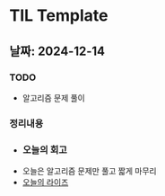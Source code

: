 # TIL Template

## 날짜: 2024-12-14

### TODO
- 알고리즘 문제 풀이 
### 정리내용
- ### 오늘의 회고
- 오늘은 알고리즘 문제만 풀고 짧게 마무리
- [오늘의 라이즈](/Img/2024-12-14.png)
